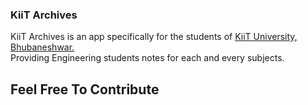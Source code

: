 ### KiiT Archives

KiiT Archives is an app specifically for the students of [KiiT University, Bhubaneshwar.](https://kiit.ac.in) <br>
Providing Engineering students notes for each and every subjects.

## Feel Free To Contribute

